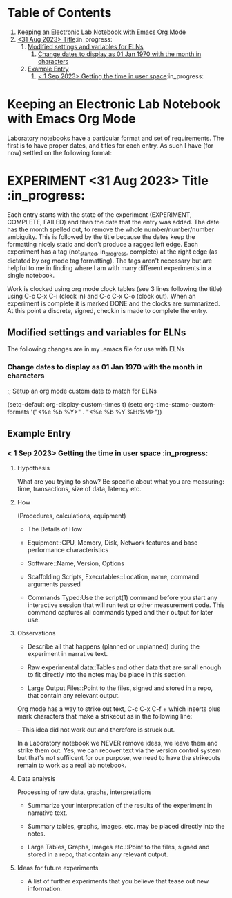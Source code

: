 
# Table of Contents

1.  [Keeping an Electronic Lab Notebook with Emacs Org Mode](#orgbc80b8c)
2.  [<span class="timestamp-wrapper"><span class="timestamp">&lt;31 Aug 2023&gt;</span></span> Title](#orgeea8eac):in_progress:
    1.  [Modified settings and variables for ELNs](#org94f1d8a)
        1.  [Change dates to display as 01 Jan 1970 with the month in characters](#org34ed6d9)
    2.  [Example Entry](#org71a7f14)
        1.  [<span class="timestamp-wrapper"><span class="timestamp">&lt; 1 Sep 2023&gt;</span></span> Getting the time in user space](#org141b11f):in_progress:


<a id="orgbc80b8c"></a>

# Keeping an Electronic Lab Notebook with Emacs Org Mode

Laboratory notebooks have a particular format and set of
requirements.  The first is to have proper dates, and titles for each
entry.  As such I have (for now) settled on the following format:


<a id="orgeea8eac"></a>

# EXPERIMENT <span class="timestamp-wrapper"><span class="timestamp">&lt;31 Aug 2023&gt;</span></span> Title     :in_progress:

Each entry starts with the state of the experiment (EXPERIMENT,
COMPLETE, FAILED) and then the date that the entry was added.  The
date has the month spelled out, to remove the whole
number/number/number ambiguity.  This is followed by the title because
the dates keep the formatting nicely static and don't produce a ragged
left edge.  Each experiment has a tag (not<sub>started</sub>, in<sub>progress</sub>,
complete) at the right edge (as dictated by org mode tag formatting).
The tags aren't necessary but are helpful to me in finding where I am
with many different experiments in a single notebook.

Work is clocked using org mode clock tables (see 3 lines following the
title) using C-c C-x C-i (clock in) and C-c C-x C-o (clock out).  When
an experiment is complete it is marked DONE and the clocks are
summarized.  At this point a discrete, signed, checkin is made to
complete the entry.


<a id="org94f1d8a"></a>

## Modified settings and variables for ELNs

The following changes are in my .emacs file for use with ELNs


<a id="org34ed6d9"></a>

### Change dates to display as 01 Jan 1970 with the month in characters

;; Setup an org mode custom date to match for ELNs

(setq-default org-display-custom-times t)
(setq org-time-stamp-custom-formats '("<%e %b %Y>" . "<%e %b %Y %H:%M>"))


<a id="org71a7f14"></a>

## Example Entry


<a id="org141b11f"></a>

### <span class="timestamp-wrapper"><span class="timestamp">&lt; 1 Sep 2023&gt;</span></span> Getting the time in user space     :in_progress:

1.  Hypothesis

    What are you trying to show?  Be specific about what you are
    measuring: time, transactions, size of data, latency etc.

2.  How

    (Procedures, calculations, equipment)
    
    -   The Details of How
    
    -   Equipment::CPU, Memory, Disk, Network features and base performance
        characteristics
    
    -   Software::Name, Version, Options
    
    -   Scaffolding Scripts, Executables::Location, name, command arguments
        passed
    
    -   Commands Typed:Use the script(1) command before you start any
        interactive session that will run test or other measurement code.
        This command captures all commands typed and their output for later
        use.

3.  Observations

    -   Describe all that happens (planned or unplanned) during the
        experiment in narrative text.
    
    -   Raw experimental data::Tables and other data that are small enough
        to fit directly into the notes may be place in this section.
    
    -   Large Output Files::Point to the files, signed and stored in a repo,
        that contain any relevant output.
    
    Org mode has a way to strike out text, C-c C-x C-f + which inserts
    plus mark characters that make a strikeout as in the following line:
    
    <del>- This idea did not work out and therefore is struck out.</del>
    
    In a Laboratory notebook we NEVER remove ideas, we leave them and
    strike them out.  Yes, we can recover text via the version control
    system but that's not suffiicent for our purpose, we need to have the
    strikeouts remain to work as a real lab notebook.

4.  Data analysis

    Processing of raw data, graphs, interpretations
    
    -   Summarize your interpretation of the results of the experiment in
        narrative text.
    
    -   Summary tables, graphs, images, etc. may be placed directly into the
        notes.
    
    -   Large Tables, Graphs, Images etc.::Point to the files, signed and
        stored in a repo, that contain any relevant output.

5.  Ideas for future experiments

    -   A list of further experiments that you believe that tease out new
        information.

